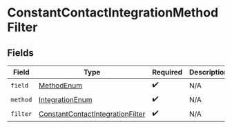 # ConstantContactIntegrationMethodFilter


## Fields

| Field                                                                                           | Type                                                                                            | Required                                                                                        | Description                                                                                     |
| ----------------------------------------------------------------------------------------------- | ----------------------------------------------------------------------------------------------- | ----------------------------------------------------------------------------------------------- | ----------------------------------------------------------------------------------------------- |
| `field`                                                                                         | [MethodEnum](../../models/components/MethodEnum.md)                                             | :heavy_check_mark:                                                                              | N/A                                                                                             |
| `method`                                                                                        | [IntegrationEnum](../../models/components/IntegrationEnum.md)                                   | :heavy_check_mark:                                                                              | N/A                                                                                             |
| `filter`                                                                                        | [ConstantContactIntegrationFilter](../../models/components/ConstantContactIntegrationFilter.md) | :heavy_check_mark:                                                                              | N/A                                                                                             |
